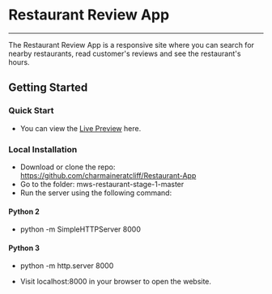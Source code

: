 # Restaurant Review App
---

The Restaurant Review App is a responsive site where you can search for nearby restaurants, read customer's reviews and see the restaurant's hours.

## Getting Started

### Quick Start

* You can view the [Live Preview](https://cdn.rawgit.com/charmaineratcliff/Restaurant-App/254a4222/index.html) here.

### Local Installation

* Download or clone the repo: https://github.com/charmaineratcliff/Restaurant-App
* Go to the folder: mws-restaurant-stage-1-master
* Run the server using the following command:

#### Python 2
* python -m SimpleHTTPServer 8000

#### Python 3
* python -m http.server 8000

* Visit localhost:8000 in your browser to open the website.
